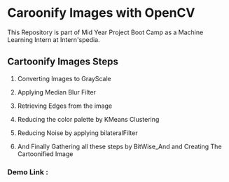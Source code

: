 # Caroonify Images with OpenCV
This Repository is part of Mid Year Project Boot Camp as a Machine Learning Intern at Intern'spedia.

## Cartoonify Images Steps
1. Converting Images to GrayScale

2. Applying Median Blur Filter

3. Retrieving Edges from the image

4. Reducing the color palette by KMeans Clustering

5. Reducing Noise by applying bilateralFilter

6. And Finally Gathering all these steps by BitWise_And and Creating The Cartoonified Image



### Demo Link : 

